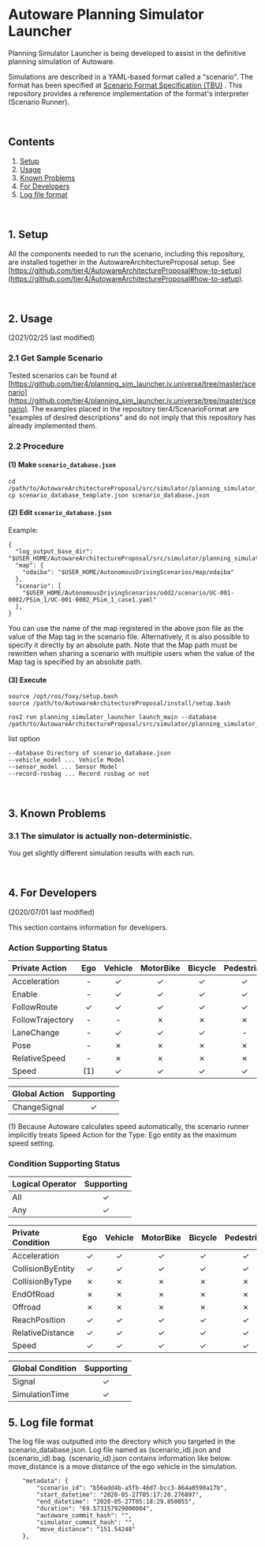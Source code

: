 # Autoware Planning Simulator Launcher

Planning Simulator Launcher is being developed to assist in the definitive planning
simulation of Autoware.

Simulations are described in a YAML-based format called a "scenario".
The format has been specified at [Scenario Format Specification (TBU)](https://github.com/tier4/ScenarioFormat/blob/master/format/definition.md) .
This repository provides a reference implementation of the format's interpreter (Scenario Runner).

<br/>

## Contents

1. [Setup](#Setup)
1. [Usage](#Usage)
1. [Known Problems](#Known-Problems)
1. [For Developers](#For-Developers)
1. [Log file format](#Log-file-format)

<br/>

## 1. Setup

All the components needed to run the scenario, including this repository, are installed together in the AutowareArchitectureProposal setup.
See [https://github.com/tier4/AutowareArchitectureProposal#how-to-setup](https://github.com/tier4/AutowareArchitectureProposal#how-to-setup).

<br/>

## 2. Usage

 (2021/02/25 last modified)

### 2.1 Get Sample Scenario

Tested scenarios can be found at [https://github.com/tier4/planning_sim_launcher.iv.universe/tree/master/scenario](https://github.com/tier4/planning_sim_launcher.iv.universe/tree/master/scenario).
The examples placed in the repository tier4/ScenarioFormat are "examples of desired descriptions" and do not imply that this repository has already implemented them.

### 2.2 Procedure

#### (1) Make `scenario_database.json`

``` shell
cd /path/to/AutowareArchitectureProposal/src/simulator/planning_simulator_launcher
cp scenario_database_template.json scenario_database.json
```

#### (2) Edit `scenario_database.json`

Example:

```
{
  "log_output_base_dir": "$USER_HOME/AutowareArchitectureProposal/src/simulator/planning_simulator_launcher/scenario/log/",
  "map": {
    "odaiba": "$USER_HOME/AutonomousDrivingScenarios/map/odaiba"
  },
  "scenario": [
    "$USER_HOME/AutonomousDrivingScenarios/odd2/scenario/UC-001-0002/PSim_1/UC-001-0002_PSim_1_case1.yaml"
  ],
}
```

You can use the name of the map registered in the above json file as the value of the Map tag in the scenario file.
Alternatively, it is also possible to specify it directly by an absolute path.
Note that the Map path must be rewritten when sharing a scenario with multiple users when the value of the Map tag is specified by an absolute path.

#### (3) Execute

``` shell
source /opt/ros/foxy/setup.bash
source /path/to/AutowareArchitectureProposal/install/setup.bash

ros2 run planning_simulator_launcher launch_main --database /path/to/AutowareArchitectureProposal/src/simulator/planning_simulator_launcher/scenario_database.json

```

list option 
```
--database Directory of scenario_database.json 
--vehicle_model ... Vehicle Model 
--sensor_model ... Sensor Model
--record-rosbag ... Record rosbag or not
```


<br/>

## 3. Known Problems

### 3.1 The simulator is actually non-deterministic.

You get slightly different simulation results with each run.

<br/>

## 4. For Developers

 (2020/07/01 last modified)

This section contains information for developers.

### Action Supporting Status

| Private Action   | Ego | Vehicle | MotorBike | Bicycle | Pedestrian |
|:-----------------|:---:|:-------:|:---------:|:-------:|:----------:|
| Acceleration     | -   | ✓       | ✓         | ✓       | ✓          |
| Enable           | -   | ✓       | ✓         | ✓       | ✓          |
| FollowRoute      | ✓   | ✓       | ✓         | ✓       | ✓          |
| FollowTrajectory | -   | -       | ✗         | ✗       | ✗          |
| LaneChange       | -   | ✓       | ✓         | ✓       | -          |
| Pose             | -   | ✗       | ✗         | ✗       | ✗          |
| RelativeSpeed    | -   | ✗       | ✗         | ✗       | ✗          |
| Speed            | (1) | ✓       | ✓         | ✓       | ✓          |

| Global Action    | Supporting |
|:-----------------|:----------:|
| ChangeSignal     | ✓          |

(1) Because Autoware calculates speed automatically, the scenario runner implicitly treats Speed Action for the Type: Ego entity as the maximum speed setting.

### Condition Supporting Status

| Logical Operator | Supporting |
|:-----------------|:----------:|
| All              | ✓          |
| Any              | ✓          |

| Private Condition | Ego | Vehicle | MotorBike | Bicycle | Pedestrian |
|:------------------|:---:|:-------:|:---------:|:-------:|:----------:|
| Acceleration      | ✓   | ✓       | ✓         | ✓       | ✓          |
| CollisionByEntity | ✓   | ✓       | ✓         | ✓       | ✓          |
| CollisionByType   | ✗   | ✗       | ✗         | ✗       | ✗          |
| EndOfRoad         | ✗   | ✗       | ✗         | ✗       | ✗          |
| Offroad           | ✗   | ✗       | ✗         | ✗       | ✗          |
| ReachPosition     | ✓   | ✓       | ✓         | ✓       | ✓          |
| RelativeDistance  | ✓   | ✓       | ✓         | ✓       | ✓          |
| Speed             | ✓   | ✓       | ✓         | ✓       | ✓          |

| Global Condition | Supporting |
|:-----------------|:----------:|
| Signal           | ✓          |
| SimulationTime   | ✓          |

## 5. Log file format

The log file was outputted into the directory which you targeted in the scenario_database.json.
Log file named as (scenario_id).json and (scenario_id).bag.
(scenario_id).json contains information like below.
move_distance is a move distance of the ego vehicle in the simulation.

```
    "metadata": {
        "scenario_id": "b56add4b-a5fb-46d7-bcc3-864a0590a17b",
        "start_datetime": "2020-05-27T05:17:20.276897",
        "end_datetime": "2020-05-27T05:18:29.850055",
        "duration": "69.573157929000004",
        "autoware_commit_hash": "",
        "simulator_commit_hash": "",
        "move_distance": "151.54248"
    },
```
